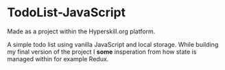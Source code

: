 # TodoList-JavaScript
Made as a project within the Hyperskill.org platform.

A simple todo list using vanilla JavaScript and local storage. While building my final version of the project I **some** insperation from how state is managed within for example Redux.

